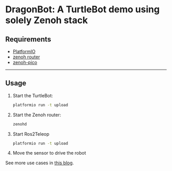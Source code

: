 # DragonBot: A TurtleBot demo using solely Zenoh stack

## **Requirements**

 * [PlatformIO](https://platformio.org)
 * [zenoh router](http://zenoh.io/docs/getting-started/quick-test/)
 * [zenoh-pico](https://github.com/eclipse-zenoh/zenoh-pico)

-----
## **Usage**

 1. Start the TurtleBot:
      ```bash
      platformio run -t upload
      ```
 2. Start the Zenoh router:
      ```bash
      zenohd
      ```
 3. Start Ros2Teleop
      ```bash
      platformio run -t upload
      ```
 4. Move the sensor to drive the robot

See more use cases in [this blog](https://zenoh.io/blog/2022-02-02-dragonbot).

